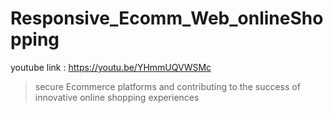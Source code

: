 # Responsive_Ecomm_Web_onlineShopping


youtube link : https://youtu.be/YHmmUQVWSMc 

>secure Ecommerce platforms and
  contributing to the success of innovative online shopping
 experiences
